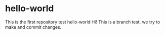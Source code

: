 # hello-world
This is the first repository test hello-world
Hi!
This is a branch test. we try to make and commit changes.
